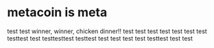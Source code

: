 # metacoin is meta

test
test
winner, winner, chicken dinner!!
test
test
test
test
test
test
test
testtest
test
testtesttest
testtest
test
test
test
test
testtest
test
test
